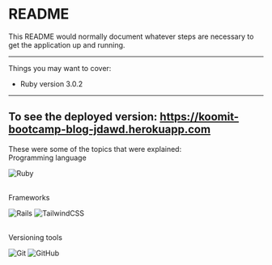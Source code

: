 # README

This README would normally document whatever steps are necessary to get the
application up and running.

---

Things you may want to cover:

- Ruby version 3.0.2

---

## To see the deployed version: https://koomit-bootcamp-blog-jdawd.herokuapp.com

These were some of the topics that were explained:
<br>
Programming language
<br>

![Ruby](https://img.shields.io/badge/ruby-%23CC342D.svg?style=flat&logo=ruby&logoColor=white)

<br>
Frameworks
<br>

![Rails](https://img.shields.io/badge/rails-%23CC0000.svg?style=flat&logo=ruby-on-rails&logoColor=white) ![TailwindCSS](https://img.shields.io/badge/tailwindcss-%2338B2AC.svg?style=flat&logo=tailwind-css&logoColor=white)

<br>
Versioning tools
<br>

![Git](https://img.shields.io/badge/git-%23F05033.svg?style=flat&logo=git&logoColor=white)
![GitHub](https://img.shields.io/badge/github-%23121011.svg?style=flat&logo=github&logoColor=white)
